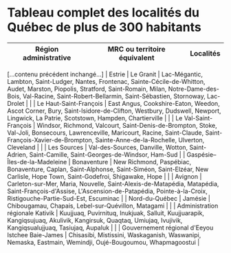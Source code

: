 # Tableau complet des localités du Québec de plus de 300 habitants

| Région administrative | MRC ou territoire équivalent | Localités |
|------------------------|------------------------------|-----------|
[...contenu précédent inchangé...]
| Estrie | Le Granit | Lac-Mégantic, Lambton, Saint-Ludger, Nantes, Frontenac, Sainte-Cécile-de-Whitton, Audet, Marston, Piopolis, Stratford, Saint-Romain, Milan, Notre-Dame-des-Bois, Val-Racine, Saint-Robert-Bellarmin, Saint-Sébastien, Stornoway, Lac-Drolet |
| | Le Haut-Saint-François | East Angus, Cookshire-Eaton, Weedon, Ascot Corner, Bury, Saint-Isidore-de-Clifton, Westbury, Dudswell, Newport, Lingwick, La Patrie, Scotstown, Hampden, Chartierville |
| | Le Val-Saint-François | Windsor, Richmond, Valcourt, Saint-Denis-de-Brompton, Stoke, Val-Joli, Bonsecours, Lawrenceville, Maricourt, Racine, Saint-Claude, Saint-François-Xavier-de-Brompton, Sainte-Anne-de-la-Rochelle, Ulverton, Cleveland |
| | Les Sources | Val-des-Sources, Danville, Wotton, Saint-Adrien, Saint-Camille, Saint-Georges-de-Windsor, Ham-Sud |
| Gaspésie–Îles-de-la-Madeleine | Bonaventure | New Richmond, Paspébiac, Bonaventure, Caplan, Saint-Alphonse, Saint-Siméon, Saint-Elzéar, New Carlisle, Hope Town, Saint-Godefroi, Shigawake, Hope |
| | Avignon | Carleton-sur-Mer, Maria, Nouvelle, Saint-Alexis-de-Matapédia, Matapédia, Saint-François-d'Assise, L'Ascension-de-Patapédia, Pointe-à-la-Croix, Ristigouche-Partie-Sud-Est, Escuminac |
| Nord-du-Québec | Jamésie | Chibougamau, Chapais, Lebel-sur-Quévillon, Matagami |
| | Administration régionale Kativik | Kuujjuaq, Puvirnituq, Inukjuak, Salluit, Kuujjuarapik, Kangiqsujuaq, Akulivik, Kangirsuk, Quaqtaq, Umiujaq, Ivujivik, Kangiqsualujjuaq, Tasiujaq, Aupaluk |
| | Gouvernement régional d'Eeyou Istchee Baie-James | Chisasibi, Mistissini, Waskaganish, Waswanipi, Nemaska, Eastmain, Wemindji, Oujé-Bougoumou, Whapmagoostui |

